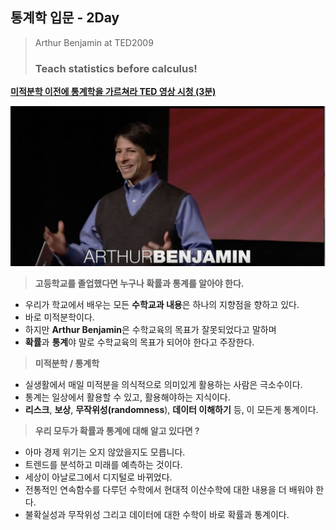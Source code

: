 ## 통계학 입문 - 2Day 



> Arthur Benjamin at TED2009
>
> ### Teach statistics before calculus!



[**미적분학 이전에 통계학을 가르쳐라 TED 영상 시청 (3분)**](https://www.ted.com/talks/arthur_benjamin_s_formula_for_changing_math_education?utm_campaign=tedspread&utm_medium=referral&utm_source=tedcomshare)



[![ted_2day](../images/statistics_images/ted_2day.png)](https://www.ted.com/talks/arthur_benjamin_s_formula_for_changing_math_education?utm_campaign=tedspread&utm_medium=referral&utm_source=tedcomshare)





> **고등학교를 졸업했다면 누구나 확률과 통계를 알아야 한다.** 



- 우리가 학교에서 배우는 모든 **수학교과 내용**은 하나의 지향점을 향하고 있다.
- 바로 미적분학이다.
- 하지만 **Arthur Benjamin**은 수학교육의 목표가 잘못되었다고 말하며 
- **확률**과 **통계**야 말로 수학교육의 목표가 되어야 한다고 주장한다. 



> **미적분학 / 통계학** 



- 실생활에서 매일 미적분을 의식적으로 의미있게 활용하는 사람은 극소수이다. 
- 통계는 일상에서 활용할 수 있고, 활용해야하는 지식이다. 
- **리스크**, **보상**,  **무작위성(randomness**), **데이터 이해하기** 등, 이 모든게 통계이다.



> **우리 모두가 확률과 통계에 대해 알고 있다면 ?**



- 아마 경제 위기는 오지 않았을지도 모릅니다. 
- 트렌드를 분석하고 미래를 예측하는 것이다. 
- 세상이 아날로그에서 디지털로 바뀌었다. 
- 전통적인 연속함수를 다루던 수학에서 현대적 이산수학에 대한 내용을 더 배워야 한다. 
- 불확실성과 무작위성 그리고 데이터에 대한 수학이 바로 확률과 통계이다. 



